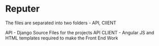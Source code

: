 Reputer
=======

The files are separated into two folders - API, ClIENT

API - Django Source Files for the projects API 
CLIENT - Angular JS and HTML templates required to make the Front End Work
